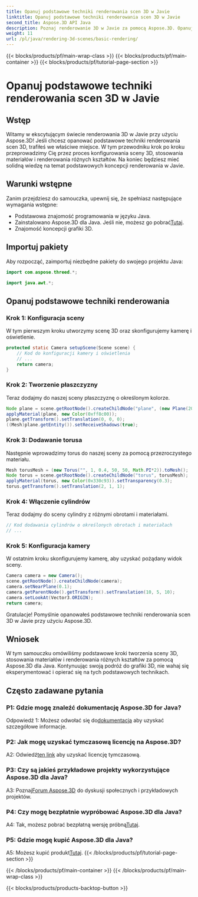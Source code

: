 ```yaml
---
title: Opanuj podstawowe techniki renderowania scen 3D w Javie
linktitle: Opanuj podstawowe techniki renderowania scen 3D w Javie
second_title: Aspose.3D API Java
description: Poznaj renderowanie 3D w Javie za pomocą Aspose.3D. Opanuj podstawowe techniki, konfiguruj sceny i płynnie renderuj kształty. Podnieś swoje umiejętności programowania w języku Java w grafice 3D.
weight: 11
url: /pl/java/rendering-3d-scenes/basic-rendering/
---
```


{{< blocks/products/pf/main-wrap-class >}}
{{< blocks/products/pf/main-container >}}
{{< blocks/products/pf/tutorial-page-section >}}

# Opanuj podstawowe techniki renderowania scen 3D w Javie

## Wstęp

Witamy w ekscytującym świecie renderowania 3D w Javie przy użyciu Aspose.3D! Jeśli chcesz opanować podstawowe techniki renderowania scen 3D, trafiłeś we właściwe miejsce. W tym przewodniku krok po kroku przeprowadzimy Cię przez proces konfigurowania sceny 3D, stosowania materiałów i renderowania różnych kształtów. Na koniec będziesz mieć solidną wiedzę na temat podstawowych koncepcji renderowania w Javie.

## Warunki wstępne

Zanim przejdziesz do samouczka, upewnij się, że spełniasz następujące wymagania wstępne:

- Podstawowa znajomość programowania w języku Java.
-  Zainstalowano Aspose.3D dla Java. Jeśli nie, możesz go pobrać[Tutaj](https://releases.aspose.com/3d/java/).
- Znajomość koncepcji grafiki 3D.

## Importuj pakiety

Aby rozpocząć, zaimportuj niezbędne pakiety do swojego projektu Java:

```java
import com.aspose.threed.*;

import java.awt.*;
```

## Opanuj podstawowe techniki renderowania

### Krok 1: Konfiguracja sceny

W tym pierwszym kroku utworzymy scenę 3D oraz skonfigurujemy kamerę i oświetlenie.

```java
protected static Camera setupScene(Scene scene) {
    // Kod do konfiguracji kamery i oświetlenia
    // ...
    return camera;
}
```

### Krok 2: Tworzenie płaszczyzny

Teraz dodajmy do naszej sceny płaszczyznę o określonym kolorze.

```java
Node plane = scene.getRootNode().createChildNode("plane", (new Plane(20, 20)).toMesh());
applyMaterial(plane, new Color(0xff8c00));
plane.getTransform().setTranslation(0, 0, 0);
((Mesh)plane.getEntity()).setReceiveShadows(true);
```

### Krok 3: Dodawanie torusa

Następnie wprowadzimy torus do naszej sceny za pomocą przezroczystego materiału.

```java
Mesh torusMesh = (new Torus("", 1, 0.4, 50, 50, Math.PI*2)).toMesh();
Node torus = scene.getRootNode().createChildNode("torus", torusMesh);
applyMaterial(torus, new Color(0x330c93)).setTransparency(0.3);
torus.getTransform().setTranslation(2, 1, 1);
```

### Krok 4: Włączenie cylindrów

Teraz dodajmy do sceny cylindry z różnymi obrotami i materiałami.

```java
// Kod dodawania cylindrów o określonych obrotach i materiałach
// ...
```

### Krok 5: Konfiguracja kamery

W ostatnim kroku skonfigurujemy kamerę, aby uzyskać pożądany widok sceny.

```java
Camera camera = new Camera();
scene.getRootNode().createChildNode(camera);
camera.setNearPlane(0.1);
camera.getParentNode().getTransform().setTranslation(10, 5, 10);
camera.setLookAt(Vector3.ORIGIN);
return camera;
```

Gratulacje! Pomyślnie opanowałeś podstawowe techniki renderowania scen 3D w Javie przy użyciu Aspose.3D.

## Wniosek

W tym samouczku omówiliśmy podstawowe kroki tworzenia sceny 3D, stosowania materiałów i renderowania różnych kształtów za pomocą Aspose.3D dla Java. Kontynuując swoją podróż do grafiki 3D, nie wahaj się eksperymentować i opierać się na tych podstawowych technikach.

## Często zadawane pytania

### P1: Gdzie mogę znaleźć dokumentację Aspose.3D for Java?

 Odpowiedź 1: Możesz odwołać się do[dokumentacja](https://reference.aspose.com/3d/java/) aby uzyskać szczegółowe informacje.

### P2: Jak mogę uzyskać tymczasową licencję na Aspose.3D?

 A2: Odwiedź[ten link](https://purchase.aspose.com/temporary-license/) aby uzyskać licencję tymczasową.

### P3: Czy są jakieś przykładowe projekty wykorzystujące Aspose.3D dla Java?

 A3: Poznaj[Forum Aspose.3D](https://forum.aspose.com/c/3d/18) do dyskusji społecznych i przykładowych projektów.

### P4: Czy mogę bezpłatnie wypróbować Aspose.3D dla Java?

 A4: Tak, możesz pobrać bezpłatną wersję próbną[Tutaj](https://releases.aspose.com/).

### P5: Gdzie mogę kupić Aspose.3D dla Java?

 A5: Możesz kupić produkt[Tutaj](https://purchase.aspose.com/buy).
{{< /blocks/products/pf/tutorial-page-section >}}

{{< /blocks/products/pf/main-container >}}
{{< /blocks/products/pf/main-wrap-class >}}

{{< blocks/products/products-backtop-button >}}
